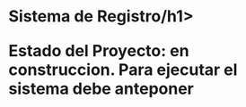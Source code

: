 <h1>Sistema de Registro/h1>

Estado del Proyecto: en construccion.
Para ejecutar el sistema debe anteponer 
